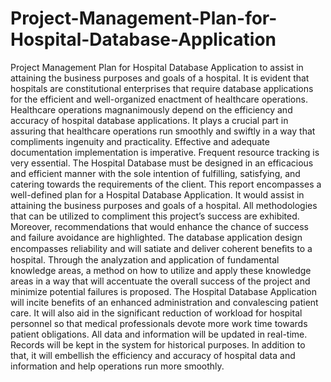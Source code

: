 # Project-Management-Plan-for-Hospital-Database-Application
Project Management Plan for Hospital Database Application to assist in attaining the business purposes and goals of a hospital. 
It is evident that hospitals are constitutional enterprises that require database applications for the efficient and well-organized enactment of healthcare operations. Healthcare operations magnanimously depend on the efficiency and accuracy of hospital database applications. It plays a crucial part in assuring that healthcare operations run smoothly and swiftly in a way that compliments ingenuity and practicality.
Effective and adequate documentation implementation is imperative. Frequent resource tracking is very essential. The Hospital Database must be designed in an efficacious and efficient manner with the sole intention of fulfilling, satisfying, and catering towards the requirements of the client.
This report encompasses a well-defined plan for a Hospital Database Application. It would assist in attaining the business purposes and goals of a hospital. All methodologies that can be utilized to compliment this project’s success are exhibited. Moreover, recommendations that would enhance the chance of success and failure avoidance are highlighted. 
The database application design encompasses reliability and will satiate and deliver coherent beneﬁts to a hospital. Through the analyzation and application of fundamental knowledge areas, a method on how to utilize and apply these knowledge areas in a way that will accentuate the overall success of the project and minimize potential failures is proposed. The Hospital Database Application will incite benefits of an enhanced administration and convalescing patient care. 
It will also aid in the significant reduction of workload for hospital personnel so that medical professionals devote more work time towards patient obligations. All data and information will be updated in real-time. Records will be kept in the system for historical purposes. 
In addition to that, it will embellish the efficiency and accuracy of hospital data and information and help operations run more smoothly.
